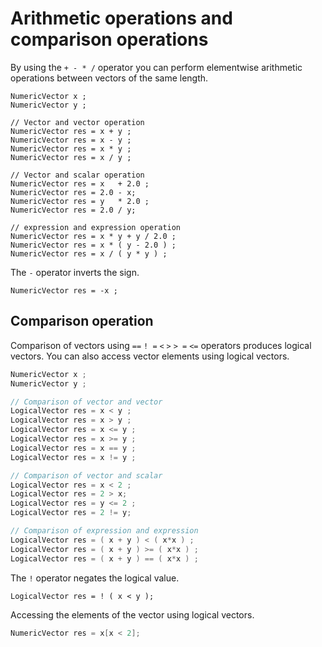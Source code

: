 # Arithmetic operations and comparison operations

By using the `+ - * /` operator you can perform elementwise arithmetic operations between vectors of the same length.

```
NumericVector x ;
NumericVector y ;

// Vector and vector operation
NumericVector res = x + y ;
NumericVector res = x - y ;
NumericVector res = x * y ;
NumericVector res = x / y ;

// Vector and scalar operation
NumericVector res = x   + 2.0 ;
NumericVector res = 2.0 - x;
NumericVector res = y   * 2.0 ;
NumericVector res = 2.0 / y;

// expression and expression operation
NumericVector res = x * y + y / 2.0 ;
NumericVector res = x * ( y - 2.0 ) ;
NumericVector res = x / ( y * y ) ;
```

The `-` operator inverts the sign.

```
NumericVector res = -x ;
```

## Comparison operation

Comparison of vectors using `==` `! =` `<` `>` `> =` `<=` operators produces logical vectors. You can also access vector elements using logical vectors.

```cpp
NumericVector x ;
NumericVector y ;

// Comparison of vector and vector
LogicalVector res = x < y ;
LogicalVector res = x > y ;
LogicalVector res = x <= y ;
LogicalVector res = x >= y ;
LogicalVector res = x == y ;
LogicalVector res = x != y ;

// Comparison of vector and scalar
LogicalVector res = x < 2 ;
LogicalVector res = 2 > x;
LogicalVector res = y <= 2 ;
LogicalVector res = 2 != y;

// Comparison of expression and expression
LogicalVector res = ( x + y ) < ( x*x ) ;
LogicalVector res = ( x + y ) >= ( x*x ) ;
LogicalVector res = ( x + y ) == ( x*x ) ;
```

The `!` operator negates the logical value.

```
LogicalVector res = ! ( x < y );
```

Accessing the elements of the vector using logical vectors.

```cpp
NumericVector res = x[x < 2];
```

